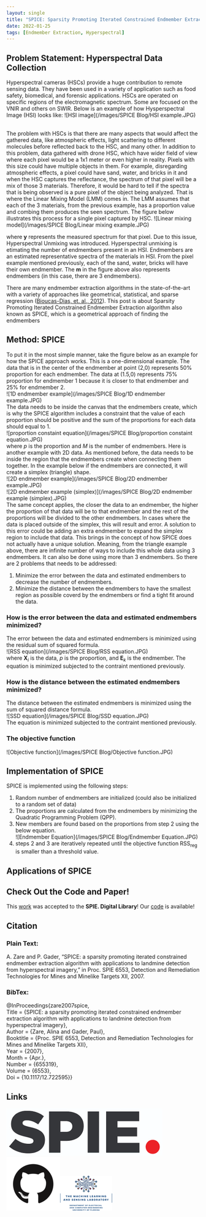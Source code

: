 ```yaml
---
layout: single
title: "SPICE: Sparsity Promoting Iterated Constrained Endmember Extraction Algorithm"
date: 2022-01-25
tags: [Endmember Extraction, Hyperspectral]
---
```


## Problem Statement: Hyperspectral Data Collection
Hyperspectral cameras (HSCs) provide a huge contribution to remote sensing data. They have been used in a variety of application such as food safety, biomedical, and forensic applications. HSCs are operated on specific regions of the electromagnetic spectrum. Some are focused on the VNIR and others on SWIR. Below is an example of how Hysperspectral Image (HSI) looks like:
![HSI image](/images/SPICE Blog/HSI example.JPG)

<br/>The problem with HSCs is that there are many aspects that would affect the gathered data, like atmospheric effects, light scattering to different molecules before reflected back to the HSC, and many other. In addition to this problem, data gathered with drone HSC, which have wider field of view where each pixel would be a 1x1 meter or even higher in reality. Pixels with this size could have multiple objects in them. For example, disregarding atmospheric effects, a pixel could have sand, water, and bricks in it and when the HSC captures the reflectance, the spectrum of that pixel will be a mix of those 3 materials. Therefore, it would be hard to tell if the spectra that is being observed is a pure pixel of the object being analyzed. That is where the Linear Mixing Model (LMM) comes in. The LMM assumes that each of the 3 materials, from the previous example, has a proportion value and combing them produces the seen spectrum. The figure below illustrates this process for a single pixel captured by HSC.
![Linear mixing model](/images/SPICE Blog/Linear mixing example.JPG)<br/>

where **y** represents the measured spectrum for that pixel. Due to this issue, Hyperspectral Unmixing was introduced. Hyperspectral unmixing is etimating the number of endmembers present in an HSI. Endmembers are an estimated representative spectra of the materials in HSI. From the pixel example mentioned previously, each of the sand, water, bricks will have their own endmember. The **m** in the figure above also represents endmembers (in this case, there are 3 endmembers). <br/>

There are many endmember extraction algorithms in the state-of-the-art with a variety of approaches like geometrical, statistical, and sparse regression ([Bioucas-Dias, et. al., 2012](https://ieeexplore.ieee.org/document/6200362)). This post is about Sparsity Promoting Iterated Constrained Endmember Extraction algorithm also known as SPICE, which is a geometrical approach of finding the endmembers


## Method: SPICE
To put it in the most simple manner, take the figure below as an example for how the SPICE approach works. This is a one-dimensional example. The data that is in the center of the endmember at point (2,0) represents 50% proportion for each endmember. The data at (1.5,0) represents 75% proportion for endmember 1 because it is closer to that endmember and 25% for endmember 2.<br/>
![1D endmember example](/images/SPICE Blog/1D endmember example.JPG)<br/>
The data needs to be inside the canvas that the endmembers create, which is why the SPICE algorithm includes a constraint that the  value of each proportion should be positive and the sum of the proportions for each data should equal to 1. <br/>
![proportion constaint equation](/images/SPICE Blog/proportion constaint equation.JPG)<br/>
where *p* is the proportion and *M* is the number of endmembers. Here is another example with 2D data. As mentioned before, the data needs to be inside the region that the endmembers create when connecting them together. In the example below if the endmembers are connected, it will create a simplex (triangle) shape.<br/>
![2D endmember example](/images/SPICE Blog/2D endmember example.JPG)<br/>
![2D endmember example (simplex)](/images/SPICE Blog/2D endmember example (simplex).JPG)<br/>
The same concept applies, the closer the data to an endmember, the higher the proportion of that data will be to that endmember and the rest of the proportions will be divided to the other endmembers. In cases where the data is placed outside of the simplex, this will result and error. A solution to this error could be adding an extra endmember to expand the simplex region to include that data. This brings in the concept of how SPICE does not actually have a unique solution. Meaning, from the triangle example above, there are infinite number of ways to include this whole data using 3 endmembers. It can also be done using more than 3 endmembers. So there are 2 problems that needs to be addressed:
1. Minimize the error between the data and estimated endmembers to decrease the number of endmembers.
2. Minimize the distance between the endmembers to have the smallest region as possible coverd by the endmembers or find a tight fit around the data.


### How is the error between the data and estimated endmembers minimized?
The error between the data and estimated endmembers is minimized using the residual sum of squared formula. <br/>
![RSS equation](/images/SPICE Blog/RSS equation.JPG)<br/>
where **X**<sub>*i*</sub> is the data, *p* is the proportion, and **E**<sub>*k*</sub> is the endmember. The equation is minimized subjected to the contraint mentioned previously.
### How is the distance between the estimated endmembers minimized?
The distance between the estimated endmembers is minimized using the sum of squared distance formula. <br/>
![SSD equation](/images/SPICE Blog/SSD equation.JPG)<br/>
The equation is minimized subjected to the contraint mentioned previously.
### The objective function
![Objective function](/images/SPICE Blog/Objective function.JPG)<br/>
## Implementation of SPICE
SPICE is implemented using the following steps:
1. Random number of endmembers are initialized (could also be initialized to a random set of data)
2. The proportions are calculated from the endmembers by minimizing the Quadratic Programming Problem (QPP).
3. New members are found based on the proportions from step 2 using the below equation.<br/>
![Endmember Equation](/images/SPICE Blog/Endmember Equation.JPG)<br/>
4. steps 2 and 3 are iteratively repeated until the objective function RSS<sub>reg</sub> is smaller than a threshold value.

## Applications of SPICE


## Check Out the Code and Paper!
This [work](https://www.spiedigitallibrary.org/conference-proceedings-of-spie/6553/655319/SPICE--a-sparsity-promoting-iterated-constrained-endmember-extraction-algorithm/10.1117/12.722595.full?SSO=1&tab=ArticleLink) was accepted to the **SPIE. Digital Library**! Our [code](https://github.com/GatorSense/SPICE_py) is available! 
## Citation

### Plain Text:
A. Zare and P. Gader, “SPICE: a sparsity promoting iterated constrained endmember extraction algorithm with applications to landmine detection from hyperspectral imagery,” in Proc. SPIE 6553, Detection and Remediation Technologies for Mines and Minelike Targets XII, 2007.

### BibTex:
@InProceedings{zare2007spice,<br>
Title = {SPICE: a sparsity promoting iterated constrained endmember extraction algorithm with applications to landmine detection from hyperspectral imagery},<br>
Author = {Zare, Alina and Gader, Paul},<br>
Booktitle = {Proc. SPIE 6553, Detection and Remediation Technologies for Mines and Minelike Targets XII},<br>
Year = {2007},<br>
Month = {Apr.},<br>
Number = {655319},<br>
Volume = {6553},<br>
Doi = {10.1117/12.722595}}




## Links
<!-- [![alt text](image link)](web link) -->
[![SPIE Paper][1]][2][![Github Repository][3]][4][![Lab][5]][6]

[1]: /images/LOGOS/SPIE.png
[2]: https://www.spiedigitallibrary.org/conference-proceedings-of-spie/6553/655319/SPICE--a-sparsity-promoting-iterated-constrained-endmember-extraction-algorithm/10.1117/12.722595.full?SSO=1&tab=ArticleLink
[3]: /images/LOGOS/github.png
[4]: https://github.com/GatorSense/SPICE_py
[5]: /images/LOGOS/logo_50.png
[6]: https://faculty.eng.ufl.edu/machine-learning


<!-- [![ArXiv Paper](/images/arxiv.jpg"ArXiv Paper")](https://arxiv.org/abs/2001.00215)
[![Github Repository](/images/code.png"Code")](https://github.com/GatorSense/Histogram_Layer)
[![IEEE Paper](/images/ieee.jpg"IEEE Transactions on AI Paper")](https://ieeexplore.ieee.org/document/9652037)
[![Lab](/images/logo.png"GatorSense Lab Website")](https://faculty.eng.ufl.edu/machine-learning) -->



